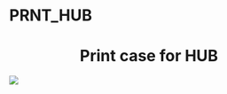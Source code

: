 # PRNT_HUB
<p align="center">
  <h1 align="center">Print case for HUB</h1>
  <a>
    <img src="https://user-images.githubusercontent.com/58523656/208553508-b7a29d63-dcd6-407b-87e8-6f58a29055d4.png"
  </a>
</p>
